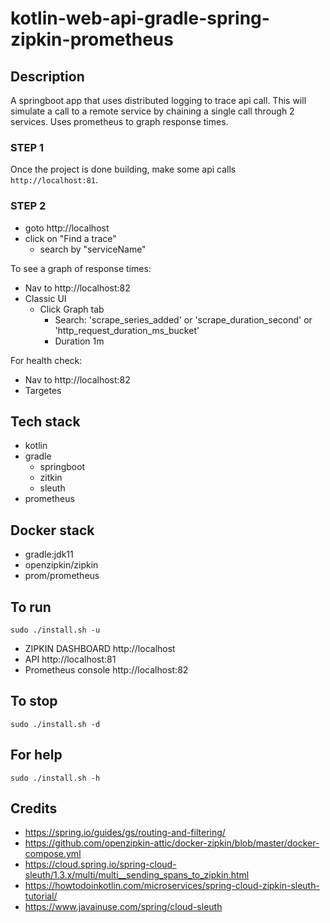 # kotlin-web-api-gradle-spring-zipkin-prometheus

## Description
A springboot app that uses distributed logging
to trace api call. This will simulate a call
to a remote service by chaining a single call
through 2 services.
Uses prometheus to graph response times.

### STEP 1
Once the project is done building, make
some api calls `http://localhost:81`.

### STEP 2
- goto http://localhost
- click on "Find a trace"
  - search by "serviceName"

To see a graph of response times:
- Nav to http://localhost:82
- Classic UI
  - Click Graph tab
    - Search: 'scrape_series_added'
      or 'scrape_duration_second'
      or 'http_request_duration_ms_bucket'
    - Duration 1m

For health check:
- Nav to http://localhost:82
- Targetes

## Tech stack
- kotlin
- gradle
  - springboot
  - zitkin
  - sleuth
- prometheus

## Docker stack
- gradle:jdk11
- openzipkin/zipkin
- prom/prometheus

## To run
`sudo ./install.sh -u`
- ZIPKIN DASHBOARD http://localhost
- API http://localhost:81
- Prometheus console http://localhost:82

## To stop
`sudo ./install.sh -d`

## For help
`sudo ./install.sh -h`

## Credits
- https://spring.io/guides/gs/routing-and-filtering/
- https://github.com/openzipkin-attic/docker-zipkin/blob/master/docker-compose.yml
- https://cloud.spring.io/spring-cloud-sleuth/1.3.x/multi/multi__sending_spans_to_zipkin.html
- https://howtodoinkotlin.com/microservices/spring-cloud-zipkin-sleuth-tutorial/
- https://www.javainuse.com/spring/cloud-sleuth
